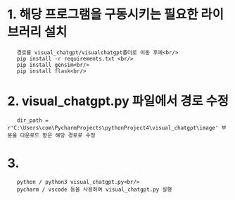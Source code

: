 # 1. 해당 프로그램을 구동시키는 필요한 라이브러리 설치<br/>
~~~
   경로를 visual_chatgpt/visualchatgpt폴더로 이동 후에<br/>
   pip install -r requirements.txt <br/>
   pip install gensim<br/>
   pip install flask<br/>
~~~
   
# 2. visual_chatgpt.py 파일에서 경로 수정<br/>
~~~
   dir_path = r'C:\Users\com\PycharmProjects\pythonProject4\visual_chatgpt\image' 부분을 다운로드 받은 해당 경로로 수정
~~~
   
# 3.
~~~
   python / python3 visual_chatgpt.py<br/>
   pycharm / vscode 등을 사용하여 visual_chatgpt.py 실행
~~~
